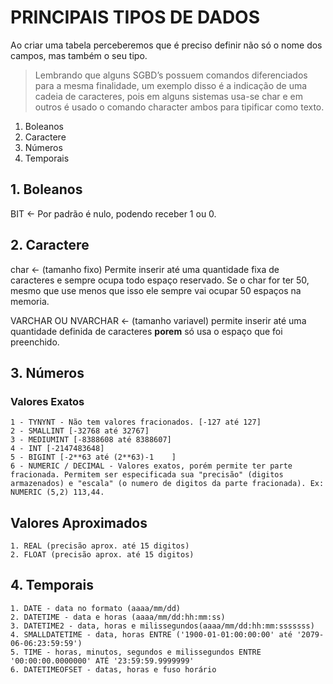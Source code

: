 # PRINCIPAIS TIPOS DE DADOS

Ao criar uma tabela perceberemos que é preciso definir não só o nome dos campos, mas também o seu tipo.

> Lembrando que alguns SGBD’s possuem comandos diferenciados para a mesma finalidade, um exemplo disso é a indicação de uma cadeia de caracteres, pois em alguns sistemas usa-se char e em outros é usado o comando character ambos para tipificar como texto.

1. Boleanos
2. Caractere
3. Números
4. Temporais

## 1. Boleanos
BIT <- Por padrão é nulo, podendo receber 1 ou 0.

## 2. Caractere
char <- (tamanho fixo) Permite inserir até uma quantidade fixa de caracteres e sempre ocupa todo espaço reservado. Se o char for ter 50, mesmo que use menos que isso ele sempre vai ocupar 50 espaços na memoria.

VARCHAR OU NVARCHAR <- (tamanho variavel) permite inserir até uma quantidade definida de caracteres **porem** só usa o espaço que foi preenchido.

## 3. Números
### Valores Exatos
    1 - TYNYNT - Não tem valores fracionados. [-127 até 127] 
    2 - SMALLINT [-32768 até 32767]
    3 - MEDIUMINT [-8388608 até 8388607]	
    4 - INT [-2147483648]
    5 - BIGINT [-2**63 até (2**63)-1	]
    6 - NUMERIC / DECIMAL - Valores exatos, porém permite ter parte fracionada. Permitem ser especificada sua "precisão" (digitos armazenados) e "escala" (o numero de digitos da parte fracionada). Ex: NUMERIC (5,2) 113,44.

## Valores Aproximados 
    1. REAL (precisão aprox. até 15 digitos)
    2. FLOAT (precisão aprox. até 15 digitos)

## 4. Temporais
    1. DATE - data no formato (aaaa/mm/dd)
    2. DATETIME - data e horas (aaaa/mm/dd:hh:mm:ss)
    3. DATETIME2 - data, horas e milissegundos(aaaa/mm/dd:hh:mm:sssssss)
    4. SMALLDATETIME - data, horas ENTRE ('1900-01-01:00:00:00' até '2079-06-06:23:59:59')
    5. TIME - horas, minutos, segundos e milissegundos ENTRE '00:00:00.0000000' ATÉ '23:59:59.9999999'
    6. DATETIMEOFSET - datas, horas e fuso horário
